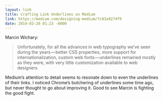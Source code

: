 ```yaml
---
layout: link
title: Crafting Link Underlines on Medium
link: https://medium.com/designing-medium/7c03a9274f9
date: 2014-03-20 01:23 -0800
---
```


Marcin Wichary:

> Unfortunately, for all the advances in web typography we’ve seen during the years — better CSS properties, more support for internationalization, custom web fonts — underlines remained mostly as they were, with very little customization available to web designers.

Medium’s attention to detail seems to resonate down to even the underlines of their links. I noticed Chrome’s butchering of underlines some time ago, but never thought to go about improving it. Good to see Marcin is fighting the good fight.
